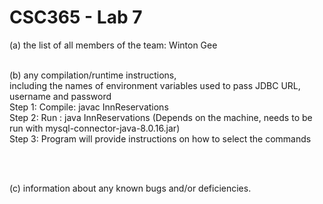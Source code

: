 # CSC365 - Lab 7
(a) the list of all members of the team: Winton Gee
<br/><br/>

(b) any compilation/runtime instructions,
<br/>
including the names of environment variables used to pass JDBC URL, username and password
<br/> Step 1: Compile: javac InnReservations
<br/> Step 2: Run    : java InnReservations (Depends on the machine, needs to be run with mysql-connector-java-8.0.16.jar)
<br/> Step 3: Program will provide instructions on how to select the commands 

<br/><br/>

(c) information about any known bugs and/or deficiencies.
